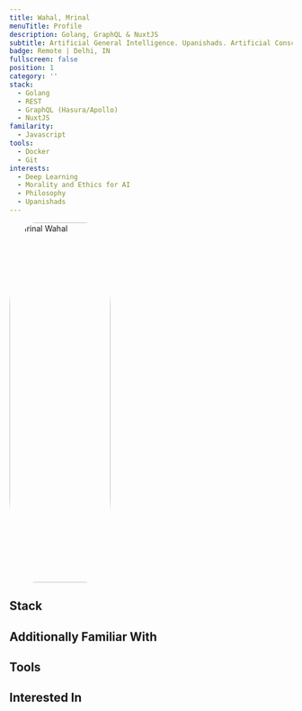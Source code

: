 ```yaml
---
title: Wahal, Mrinal
menuTitle: Profile
description: Golang, GraphQL & NuxtJS
subtitle: Artificial General Intelligence. Upanishads. Artificial Consciousness & Developer Experience (DX) Engineering.
badge: Remote | Delhi, IN
fullscreen: false
position: 1
category: ''
stack:
  - Golang
  - REST
  - GraphQL (Hasura/Apollo)
  - NuxtJS
familarity:
  - Javascript
tools:
  - Docker
  - Git
interests:
  - Deep Learning
  - Morality and Ethics for AI
  - Philosophy
  - Upanishads
---
```


  <img src="/profile.jpg" width="180" height="640" alt="Mrinal Wahal"/>

<!-- [Module]() for [NuxtJS](https://nuxtjs.org).

<alert type="success">

Your documentation has been created successfully!

</alert>
 -->
## Stack

<list :items="stack"></list>

## Additionally Familiar With

<list :items="familarity"></list>

## Tools

<list :items="tools"></list>

## Interested In

<list :items="interests"></list>

<!-- <p class="flex items-center">Enjoy light and dark mode:&nbsp;<app-color-switcher class="inline-flex ml-2"></app-color-switcher></p>
 -->

<style>
img {
  border-radius: 25%;
}
</style>